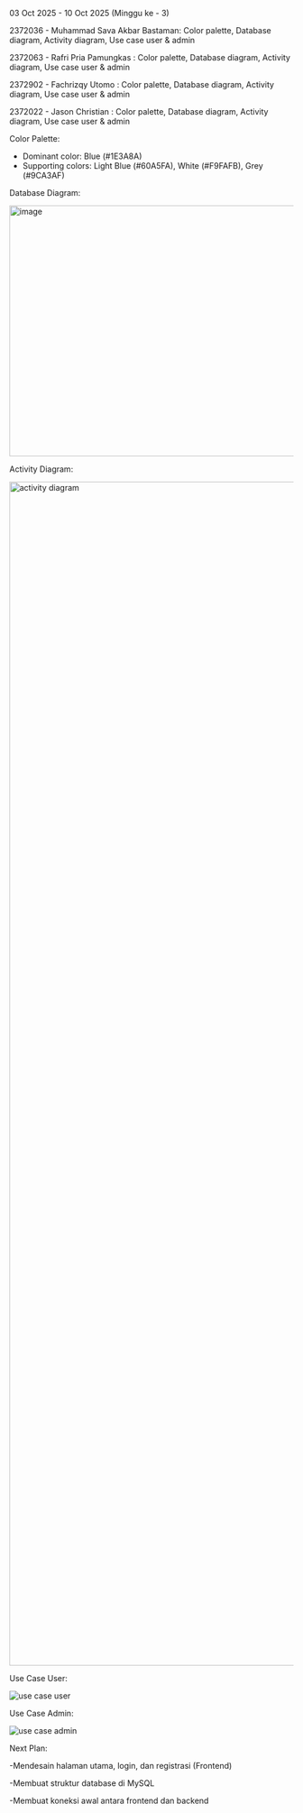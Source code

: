 03 Oct 2025 - 10 Oct 2025 (Minggu ke - 3)

2372036 - Muhammad Sava Akbar Bastaman: Color palette, Database diagram, Activity diagram, Use case user & admin

2372063 - Rafri Pria Pamungkas : Color palette, Database diagram, Activity diagram, Use case user & admin

2372902 - Fachrizqy Utomo  : Color palette, Database diagram, Activity diagram, Use case user & admin

2372022 - Jason Christian  : Color palette, Database diagram, Activity diagram, Use case user & admin



Color Palette:

- Dominant color: Blue (#1E3A8A)
- Supporting colors: Light Blue (#60A5FA), White (#F9FAFB), Grey (#9CA3AF)



Database Diagram:

<img width="735" height="445" alt="image" src="https://github.com/user-attachments/assets/ea34d008-4268-4c3d-ac2d-48df2d63474e" />




Activity Diagram: 

<img width="796" height="2100" alt="activity diagram" src="https://github.com/user-attachments/assets/746f6019-8dec-4f57-b042-0ae8451d6370" />




Use Case User:

![use case user](https://github.com/user-attachments/assets/79c0c1f1-cead-4272-ac0e-20786643c4eb)



Use Case Admin:

![use case admin](https://github.com/user-attachments/assets/b3fce41e-e910-4237-948b-7baad879be52)



Next Plan:

-Mendesain halaman utama, login, dan registrasi (Frontend)

-Membuat struktur database di MySQL

-Membuat koneksi awal antara frontend dan backend
